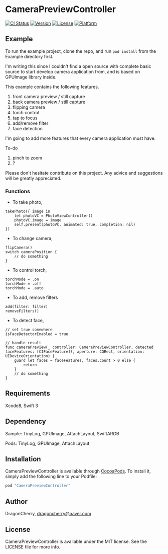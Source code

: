 # CameraPreviewController

[![CI Status](http://img.shields.io/travis/DragonCherry/CameraPreviewController.svg?style=flat)](https://travis-ci.org/DragonCherry/CameraPreviewController)
[![Version](https://img.shields.io/cocoapods/v/CameraPreviewController.svg?style=flat)](http://cocoapods.org/pods/CameraPreviewController)
[![License](https://img.shields.io/cocoapods/l/CameraPreviewController.svg?style=flat)](http://cocoapods.org/pods/CameraPreviewController)
[![Platform](https://img.shields.io/cocoapods/p/CameraPreviewController.svg?style=flat)](http://cocoapods.org/pods/CameraPreviewController)

## Example

To run the example project, clone the repo, and run `pod install` from the Example directory first.

I'm writing this since I couldn't find a open source with complete basic source to start develop camera application from, and is based on GPUImage library inside.

This example contains the following features.

1) front camera preview / still capture
2) back camera preview / still capture
3) flipping camera
4) torch control
5) tap to focus
6) add/remove filter
7) face detection

I'm going to add more features that every camera application must have.

To-do
1) pinch to zoom
2) ?

Please don't hesitate contribute on this project. Any advice and suggestions will be greatly appreciated.

### Functions

- To take photo,

```
takePhoto({ image in
    let photoVC = PhotoViewController()
    photoVC.image = image
    self.present(photoVC, animated: true, completion: nil)
})
```

- To change camera,

```
flipCamera()
switch cameraPosition {
    // do something
}
```

- To control torch,

```
torchMode = .on
torchMode = .off
torchMode = .auto
```

- To add, remove filters

```
add(filter: filter)
removeFilters()
```

- To detect face,

```
// set true somewhere
isFaceDetectorEnabled = true

// handle result
func cameraPreview(_ controller: CameraPreviewController, detected faceFeatures: [CIFaceFeature]?, aperture: CGRect, orientation: UIDeviceOrientation) {
    guard let faces = faceFeatures, faces.count > 0 else {
        return
    }
    // do something
}
```

## Requirements

Xcode8, Swift 3

## Dependency

Sample: TinyLog, GPUImage, AttachLayout, SwiftARGB

Pods: TinyLog, GPUImage, AttachLayout

## Installation

CameraPreviewController is available through [CocoaPods](http://cocoapods.org). To install
it, simply add the following line to your Podfile:

```ruby
pod "CameraPreviewController"
```

## Author

DragonCherry, dragoncherry@naver.com

## License

CameraPreviewController is available under the MIT license. See the LICENSE file for more info.
